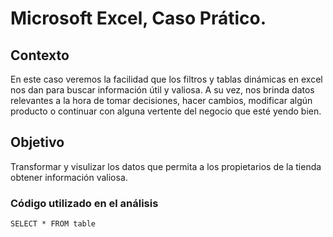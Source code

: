 # Microsoft Excel, Caso Prático.

## Contexto 
En este caso veremos la facilidad que los filtros y tablas dinámicas en excel nos dan para buscar información útil y valiosa.
A su vez, nos brinda datos relevantes a la hora de tomar decisiones, hacer cambios, modificar algún producto o continuar con alguna
vertente del negocio que esté yendo bien.

## Objetivo 
Transformar y visulizar los datos que permita a los propietarios de la tienda obtener información valiosa.


### Código utilizado en el análisis
```SELECT * FROM table``` 
